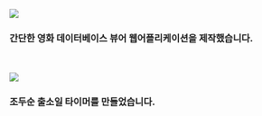 ![](https://github.com/naldal/react-toy-project/blob/master/moviedb2.gif?raw=true)

### 간단한 영화 데이터베이스 뷰어 웹어플리케이션을 제작했습니다.

<br><br>
![](https://github.com/naldal/react-toy-project/blob/master/dusun-timer/src/jodusun2.gif?raw=true)

### 조두순 출소일 타이머를 만들었습니다.
